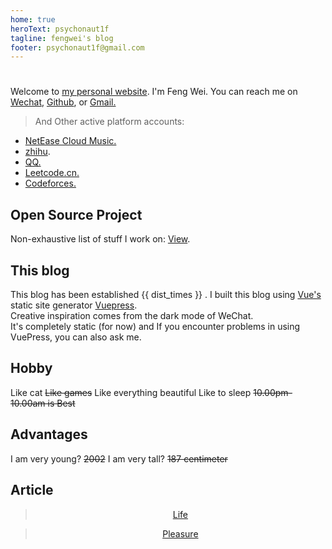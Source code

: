 ```yaml
---
home: true
heroText: psychonaut1f
tagline: fengwei's blog
footer: psychonaut1f@gmail.com 
---
```

# 


Welcome to [my personal website](/_posts/Home/). I'm Feng Wei. You can reach me on [Wechat](https://raw.githubusercontent.com/fengwei2002/fengwei2002.github.io/master/public/image/weixin.jpg), [Github](https://github.com/fengwei2002), or [Gmail.](https://raw.githubusercontent.com/fengwei2002/Pictures_02/master/img/20200404154822.png)

> And Other active platform accounts:

 - [NetEase Cloud Music.](https://music.163.com/#/user/home?id=440040659)
 - [zhihu](https://www.zhihu.com/people/e2df61ca5f33cb1e72e27be2cefd18ba).
 - [QQ.](https://raw.githubusercontent.com/fengwei2002/fengwei2002.github.io/master/public/image/tim.jpg)
 - [Leetcode.cn.](https://leetcode-cn.com/u/weirdo-21/)
 - [Codeforces.](https://codeforces.com/profile/KONNG)

## Open Source Project

Non-exhaustive list of stuff I work on: [View](/_posts/Projects/).

## This blog

This blog has been established {{ dist_times }} .
I built this blog using [Vue's](https://vuejs.org) static site generator [Vuepress](https://vuepress.vuejs.org/).   
Creative inspiration comes from the dark mode of WeChat.  
It's completely static (for now) and If you encounter problems in using VuePress, you can also ask me.

## Hobby

Like cat 
~~Like games~~
Like everything beautiful
Like to sleep ~~10.00pm-10.00am is Best~~

## Advantages

I am very young?  ~~2002~~
I am very tall? ~~187 centimeter~~

## Article

> <center> <a href="/_posts/Notes/life/">Life</a></center>

> <center><a href="/_posts/Notes/pleasure/">Pleasure</a></center>


<script>
export default {
   props: ['slot-key'],
   data() {
      return {
         dist_times: "xx days xx h xx m xx s"
      };
   },
   methods: {
      refresh() {
         let start_date = '2020-01-20 00:15:00.0';
         start_date = start_date.substring(0,19);
         start_date = start_date.replace(/-/g,'/');
         let start_timestamp = new Date(start_date).getTime();
         let now_timestamp = new Date();

         let dist_timestamp = now_timestamp - start_timestamp;
         let dist_days = Math.floor(dist_timestamp / (24*3600*1000));
         let dist_hours = Math.floor((dist_timestamp % (24*3600*1000)) / (3600*1000));
         let dist_mins = Math.floor((dist_timestamp % (3600*1000)) / (60*1000));
         let dist_secs = Math.floor((dist_timestamp % (60*1000)) / 1000);
         this.dist_times = `${dist_days} days ${dist_hours} h ${dist_mins} m ${dist_secs} s`;
      }
   },
   mounted () {
      this.refresh();
      setInterval(this.refresh, 1000);
   }
}
</script>

<link rel="stylesheet" href="https://ico.z01.com/zico.min.css">


<div class="sticky-container">
   <div class="blurfield">
     <div class="ball1"></div>
     <div class="ball2"></div>
   </div>
 </div>

